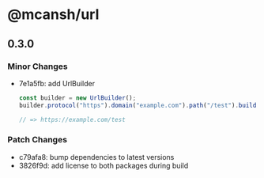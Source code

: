 # @mcansh/url

## 0.3.0

### Minor Changes

- 7e1a5fb: add UrlBuilder

  ```ts
  const builder = new UrlBuilder();
  builder.protocol("https").domain("example.com").path("/test").build();

  // => https://example.com/test
  ```

### Patch Changes

- c79afa8: bump dependencies to latest versions
- 3826f9d: add license to both packages during build
